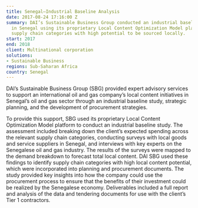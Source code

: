 ```yaml
---
title: Senegal—Industrial Baseline Analysis
date: 2017-08-24 17:16:00 Z
summary: DAI’s Sustainable Business Group conducted an industrial baseline assessment
  in Senegal using its proprietary Local Content Optimization Model platform to identify
  supply chain categories with high potential to be sourced locally.
start: 2017
end: 2018
client: Multinational corporation
solutions:
- Sustainable Business
regions: Sub-Saharan Africa
country: Senegal
---
```


DAI’s Sustainable Business Group (SBG) provided expert advisory services to support an international oil and gas company’s local content initiatives in Senegal’s oil and gas sector through an industrial baseline study, strategic planning, and the development of procurement strategies. 

To provide this support, SBG used its proprietary Local Content Optimization Model platform to conduct an industrial baseline study. The assessment included breaking down the client’s expected spending across the relevant supply chain categories, conducting surveys with local goods and service suppliers in Senegal, and interviews with key experts on the Senegalese oil and gas industry. The results of the surveys were mapped to the demand breakdown to forecast total local content. DAI SBG used these findings to identify supply chain categories with high local content potential, which were incorporated into planning and procurement documents. The study provided key insights into how the company could use the procurement process to ensure that the benefits of their investment could be realized by the Senegalese economy. Deliverables included a full report and analysis of the data and tendering documents for use with the client’s Tier 1 contractors. 